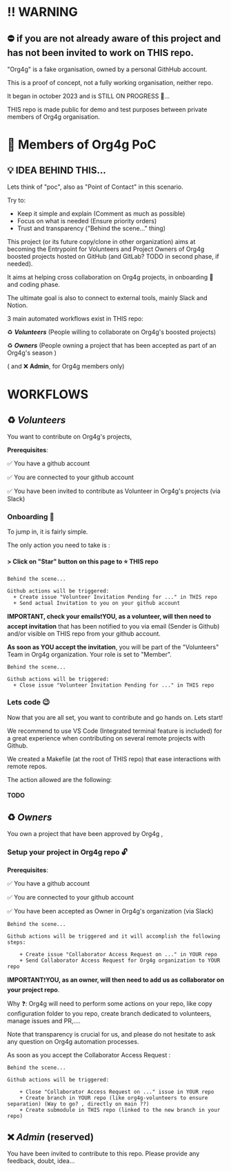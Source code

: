 
# :bangbang: WARNING 
## :no_entry: if you are not already aware of this project and has not been invited to work on THIS repo.

"Org4g" is a fake organisation, owned by a personal GithHub account.

This is a proof of concept, not a fully working organisation, neither repo.

It began in october 2023 and is STILL ON PROGRESS :construction_worker:...

THIS repo is made public for demo and test purposes between private members of Org4g organisation.




# :wave: Members of Org4g PoC


## :bulb: IDEA BEHIND THIS...

Lets think of "poc", also as "Point of Contact" in this scenario.

Try to:
+ Keep it simple and explain (Comment as much as possible)
+ Focus on what is needed (Ensure priority orders)
+ Trust and transparency ("Behind the scene..." thing)

This project (or its future copy/clone in other organization) aims at becoming the Entrypoint for Volunteers and Project Owners of Org4g boosted projects hosted on GitHub (and GitLab? TODO in second phase, if needed).

It aims at helping cross collaboration on Org4g projects, in onboarding :rocket: and coding phase.

The ultimate goal is also to connect to external tools, mainly Slack and Notion.

3 main automated workflows exist in THIS repo:

 :recycle: ***Volunteers*** (People willing to collaborate on Org4g's boosted projects)

 :recycle: ***Owners*** (People owning a project that has been accepted as part of an Org4g's season )  

 ( and :x: **Admin**, for Org4g members only)


# **WORKFLOWS**


## :recycle: ***Volunteers***

You want to contribute on Org4g's projects,

**Prerequisites**:

:white_check_mark: You have a github account

:white_check_mark: You are connected to your github account

:white_check_mark: You have been invited to contribute as Volunteer in Org4g's projects (via Slack)

### Onboarding :rocket: 
To jump in, it is fairly simple.

The only action you need to take is : 
 
#### > **Click on "Star" button on this page to :star: THIS repo**

     
    Behind the scene... 

    Github actions will be triggered:
      + Create issue "Volunteer Invitation Pending for ..." in THIS repo
      + Send actual Invitation to you on your github account
    
    
**IMPORTANT, check your emails**:exclamation:**YOU, as a volunteer, will then need to accept invitation** that has been notified to you via email (Sender is Github) and/or visible on THIS repo from your github account.

**As soon as YOU accept the invitation**, you will be part of the "Volunteers" Team in Org4g organization. Your role is set to "Member".

 
    Behind the scene... 

    Github actions will be triggered:
      + Close issue "Volunteer Invitation Pending for ..." in THIS repo
    

### Lets code :wink: 

Now that you are all set, you want to contribute and go hands on. Lets start!

We recommend to use VS Code (Integrated terminal feature is included) for a great experience when contributing on several remote projects with Github.

We created a Makefile (at the root of THIS repo) that ease interactions with remote repos.

The action allowed are the following:
#### TODO


## :recycle: ***Owners*** 

You own a project that have been approved by Org4g ,

### Setup your project in Org4g repo :unlock: 
**Prerequisites**:

:white_check_mark: You have a github account

:white_check_mark: You are connected to your github account

:white_check_mark: You have been accepted as Owner in Org4g's organization (via Slack)


    Behind the scene... 

    Github actions will be triggered and it will accomplish the following steps:

        + Create issue "Collaborator Access Request on ..." in YOUR repo
        + Send Collaborator Access Request for Org4g organization to YOUR repo 


**IMPORTANT**:exclamation:**YOU, as an owner, will then need to add us as collaborator on your project repo**.

Why :question:: Org4g will need to perform some actions on your repo, like copy configuration folder to you repo, create branch dedicated to volunteers, manage issues and PR,....

Note that transparency is crucial for us, and please do not hesitate to ask any question on Org4g automation processes.

As soon as you accept the Collaborator Access Request :

    Behind the scene... 

    Github actions will be triggered:

        + Close "Collaborator Access Request on ..." issue in YOUR repo
        + Create branch in YOUR repo (like org4g-volunteers to ensure separation) (Way to go? , directly on main ??)
        + Create submodule in THIS repo (linked to the new branch in your repo) 


## :x: ***Admin*** (reserved)

You have been invited to contribute to this repo.
Please provide any feedback, doubt, idea...

